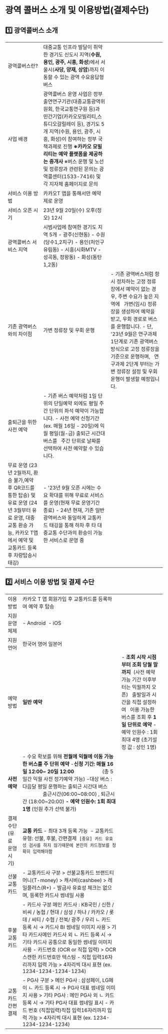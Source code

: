# 광역 콜버스 소개 및 이용방법(결제수단)

**1️⃣ 광역콜버스 소개**
----------------

|  |  |  |
| --- | --- | --- |
| 광역콜버스란? | 대중교통 인프라 발달이 취약한 경기도 신도시 지역(**수원, 용인, 광주, 시흥, 화성**)에서 서울시(**사당, 양재, 상암**)까지 이동할 수 있는 광역 수요응답형 버스 | |
| 사업 배경 | 광역콜버스 운영 사업은 정부 출연연구기관(대중교통광역위원회, 한국교통연구원 등)과 민간기업(카카오모빌리티,스튜디오갈릴레이 등), 경기도 5개 지역(수원, 용인, 광주, 시흥, 화성)이 참여하는 정부 국책과제로 진행    **※카카오 모빌리티는 예약 플랫폼을 제공하는 중개사**  ※버스 운행 및 노선 및 정류장과 관련된 문의는 광역콜센터(1533-7416) 및 각 지자체 홈페이지로 문의 | |
| 서비스 이용 방법 | 카카오T 앱을 통해서만 예약제로 운영 | |
| 서비스 오픈 시기 | 23년 9월 20일(수) 오후(정오) 12시 | |
| 광역콜버스  서비스 지역 | 시범사업에 참여한 경기도 지역 5개 - 광주(신현동)  - 수원(당수1,2지구)  - 용인(처인구 유림동)  - 시흥(시화MTV - 성곡동, 정왕동)  - 화성(동탄1,2동) | |
| 기존 광역버스와의 차이점 | 가변 정류장 및 우회 운행 | - 기존 광역버스처럼 항시 정차하는 고정 정류장에서 예약이 없는 경우, 주변 수요가 높은 지역에    가변(임시) 정류장을 생성하여 예약을 받고, 우회 경로로 버스를 운행합니다.  - 단, '23년 9월은 연구과제 1단계로 기존 광역버스 방식으로 고정 정류장을 기준으로 운행하며,    연구과제 2단계 부터는 가변 정류장 설정 및 우회 운행이 발생할 예정입니다. |
| 출퇴근을 위한 사전 예약 | - 기존 버스 예약처럼 1일 단위의 단일예약 외에도 평일 주간 단위의 좌석 예약이 가능합니다.  - 사전 예약 신청기간(ex. 매월 16일 - 20일)에 익월 평일(월-금) 출퇴근 시간대 버스를    주간 단위로 날짜를 선택하여 사전 예약할 수 있습니다. |
| 무료 운영  (23년 2월까지, 환승 불가,예약 후 QR코드를 통한 탑승)  및  유료 운영 (24년 3월부터 유료 운영, 대중교통 환승 가능, 카카오 T앱에서 예약 및 교통카드 등록 후 차량탑승시 태깅) | - '23년 9월 오픈 시에는 수요 확대를 위해 무료로 서비스를 운영(현재 무료 운영기간 종료)  - 24년 현재, 기존 일반 광역버스와 동일하게 교통카드 태깅을 통해 하차 후 타 대중교통 수단과의 환승이 가능한 서비스로 운영 중 |

**2️⃣ 서비스 이용 방법 및 결제 수단**
-------------------------

|  |  |  |
| --- | --- | --- |
| 이용 방법 | 카카오 T 앱 회원가입 후 교통카드를 등록하여 예약 후 탑승 | |
| 지원 운영체제 | - Android  - iOS | |
| 지원 언어 | 한국어 영어 일본어 | |
| 예약 방법 | **일반 예약** | - **조회 시작 시점부터 조회 당월 말까지**   (사전 예약 가능 기간 이후부터는 익월까지 오픈)    출발일과 시간을 직접 설정하여    이용 가능한 버스를 조회 후 **1일 단위로 예약**  - 예약 인원수 : 1회 최대 4명 (초기설정 값 : 성인 1명) |
| **사전 예약** | - 수요 확보를 위해 **전월에 익월에 이동 가능한 버스를 주 단위 예약**  -**신청 기간: 매월 16일 12:00~ 20일 12:00**                      (총 5일간 익월 사전 정기예약 가능)  -대상 버스 : 다음달 평일 운행하는 출퇴근 시간대 버스                       출근시간(06:00~08:00) , 퇴근시간 (18:00~20:00)  **- 예약 인원수: 1회 최대 1명** (인원 추가 선택 불가) |
| 결제 수단  (유료 운영시기) | **교통 카드**  - 최대 3개 등록 가능   - 교통카드 유형: 선불, 후불, 간편결제    ``` [중요] 카드 유효성 검사를 하지 않기때문에 본인의 카드정보를 정확히 입력해야함 ``` | |
| 선불 교통카드 | - 교통카드사 구분 > 선불교통카드 브랜드티머니(T-money) > 캐시비(cashbee) > 레일플러스(R+)  - 발급사 유효성 체크는 없으며, 등록한 카드사 썸네일 사용 |
| 후불 교통카드 | - 카드사 구분 메인 카드사 : KB국민 / 신한 / 비씨 / 농협 / 현대 / 삼성 / 하나 / 카카오 / 롯데 / 씨티 / 수협 / 전북/ 광주 / 우리 ㄴ 카드 등록 시 → 카드사 BI 썸네일 이미지 사용 > 기타 카드사메인 카드사 외 ㄴ 카드 등록 시 → 기타 카드사 공통으로 동일한 썸네일 이미지 사용  - 카드번호 (OCR or 직접 입력) > OCR스캔한 카드번호만 텍스팅  - 직접 입력16자리까지 입력 가능  > 4자리씩 대시 표현 (ex. 1234-1234-1234-1234) |
| 교통카드  간편결제 | - PG사 구분 > 메인 PG사 : 삼성페이, LG페이 ㄴ 카드 등록 시 → PG사 대표 썸네일 이미지 사용 > 기타 PG사 : 메인 PG사 외 ㄴ 카드 등록 시 → 기타 PG사 대표 썸네일 표시  - 카드 번호 (직접입력)직접 입력16자리까지 입력 가능 > 4자리씩 대시 표현 (ex. 1234-1234-1234-1234) |